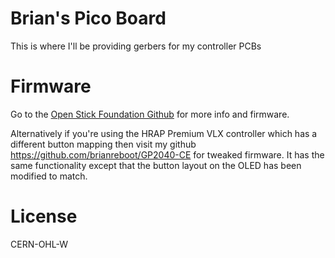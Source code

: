 # Brian's Pico Board
This is where I'll be providing gerbers for my controller PCBs

# Firmware
Go to the [Open Stick Foundation Github](https://github.com/OpenStickFoundation/GP2040-CE) for more info and firmware.

Alternatively if you're using the HRAP Premium VLX controller which has a different button mapping then visit my github <https://github.com/brianreboot/GP2040-CE> for tweaked firmware. It has the same functionality except that the button layout on the OLED has been modified to match.

# License
CERN-OHL-W
